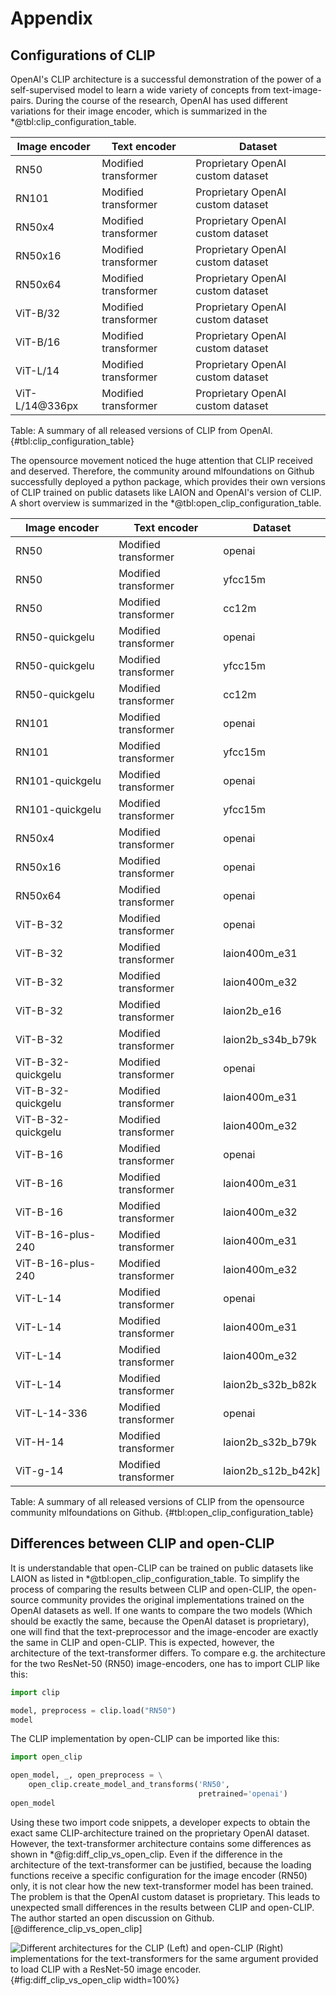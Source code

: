 # Appendix
## Configurations of CLIP
OpenAI's CLIP architecture is a successful demonstration of the power of a self-supervised model to learn a wide variety of concepts from text-image-pairs. During the course of the research, OpenAI has used different variations for their image encoder, which is summarized in the \*@tbl:clip_configuration_table.

| Image encoder     | Text encoder          | Dataset
|-                  | -                     | -
| RN50              | Modified transformer  | Proprietary OpenAI custom dataset
| RN101             | Modified transformer  | Proprietary OpenAI custom dataset
| RN50x4            | Modified transformer  | Proprietary OpenAI custom dataset
| RN50x16           | Modified transformer  | Proprietary OpenAI custom dataset
| RN50x64           | Modified transformer  | Proprietary OpenAI custom dataset
| ViT-B/32          | Modified transformer  | Proprietary OpenAI custom dataset
| ViT-B/16          | Modified transformer  | Proprietary OpenAI custom dataset
| ViT-L/14          | Modified transformer  | Proprietary OpenAI custom dataset
| ViT-L/14@336px    | Modified transformer  | Proprietary OpenAI custom dataset
Table: A summary of all released versions of CLIP from OpenAI. {#tbl:clip_configuration_table}

The opensource movement noticed the huge attention that CLIP received and deserved. Therefore, the community around mlfoundations on Github successfully deployed a python package, which provides their own versions of CLIP trained on public datasets like LAION and OpenAI's version of CLIP. A short overview is summarized in the \*@tbl:open_clip_configuration_table.

| Image encoder         | Text encoder          | Dataset
|-                      | -                     | -
| RN50                  | Modified transformer  | openai
| RN50                  | Modified transformer  | yfcc15m
| RN50                  | Modified transformer  | cc12m
| RN50-quickgelu        | Modified transformer  | openai
| RN50-quickgelu        | Modified transformer  | yfcc15m
| RN50-quickgelu        | Modified transformer  | cc12m
| RN101                 | Modified transformer  | openai
| RN101                 | Modified transformer  | yfcc15m
| RN101-quickgelu       | Modified transformer  | openai
| RN101-quickgelu       | Modified transformer  | yfcc15m
| RN50x4                | Modified transformer  | openai
| RN50x16               | Modified transformer  | openai
| RN50x64               | Modified transformer  | openai
| ViT-B-32              | Modified transformer  | openai
| ViT-B-32              | Modified transformer  | laion400m_e31
| ViT-B-32              | Modified transformer  | laion400m_e32
| ViT-B-32              | Modified transformer  | laion2b_e16
| ViT-B-32              | Modified transformer  | laion2b_s34b_b79k
| ViT-B-32-quickgelu    | Modified transformer  | openai
| ViT-B-32-quickgelu    | Modified transformer  | laion400m_e31
| ViT-B-32-quickgelu    | Modified transformer  | laion400m_e32
| ViT-B-16              | Modified transformer  | openai
| ViT-B-16              | Modified transformer  | laion400m_e31
| ViT-B-16              | Modified transformer  | laion400m_e32
| ViT-B-16-plus-240     | Modified transformer  | laion400m_e31
| ViT-B-16-plus-240     | Modified transformer  | laion400m_e32
| ViT-L-14              | Modified transformer  | openai
| ViT-L-14              | Modified transformer  | laion400m_e31
| ViT-L-14              | Modified transformer  | laion400m_e32
| ViT-L-14              | Modified transformer  | laion2b_s32b_b82k
| ViT-L-14-336          | Modified transformer  | openai
| ViT-H-14              | Modified transformer  | laion2b_s32b_b79k
| ViT-g-14              | Modified transformer  | laion2b_s12b_b42k]
Table: A summary of all released versions of CLIP from the opensource community mlfoundations on Github. {#tbl:open_clip_configuration_table}

## Differences between CLIP and open-CLIP
It is understandable that open-CLIP can be trained on public datasets like LAION as listed in \*@tbl:open_clip_configuration_table. To simplify the process of comparing the results between CLIP and open-CLIP, the open-source community provides the original implementations trained on the OpenAI datasets as well. If one wants to compare the two models (Which should be exactly the same, because the OpenAI dataset is proprietary), one will find that the text-preprocessor and the image-encoder are exactly the same in CLIP and open-CLIP. This is expected, however, the architecture of the text-transformer differs. To compare e.g. the architecture for the two ResNet-50 (RN50) image-encoders, one has to import CLIP like this:

```python
import clip

model, preprocess = clip.load("RN50")
model
```

The CLIP implementation by open-CLIP can be imported like this:

```python
import open_clip

open_model, _, open_preprocess = \
    open_clip.create_model_and_transforms('RN50',
                                          pretrained='openai')
open_model
```

Using these two import code snippets, a developer expects to obtain the exact same CLIP-architecture trained on the proprietary OpenAI dataset. However, the text-transformer architecture contains some differences as shown in \*@fig:diff_clip_vs_open_clip. Even if the difference in the architecture of the text-transformer can be justified, because the loading functions receive a specific configuration for the image encoder (RN50) only, it is not clear how the new text-transformer model has been trained. The problem is that the OpenAI custom dataset is proprietary. This leads to unexpected small differences in the results between CLIP and open-CLIP. The author started an open discussion on Github. [@difference_clip_vs_open_clip]

![Different architectures for the CLIP (Left) and open-CLIP (Right) implementations for the text-transformers for the same argument provided to load CLIP with a ResNet-50 image encoder.](source/figures/diff_clip_vs_open_clip.png "Different architectures in CLIP and open-CLIP"){#fig:diff_clip_vs_open_clip width=100%}

